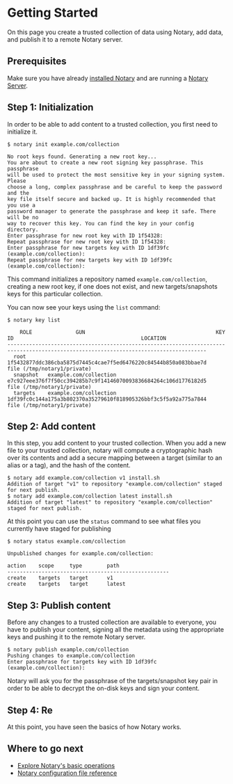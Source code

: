 <!--[metadata]>
+++
title = "Getting Started"
description = "Getting started with Notary"
keywords = ["docker, notary, trust, image, signing, collection, cli"]
[menu.main]
parent="mn_notary"
+++
<![end-metadata]-->

# Getting Started

On this page you create a trusted collection of data using Notary, add data, and publish it to a remote Notary server.

## Prerequisites

Make sure you have already
[installed Notary](install.md) and are running a [Notary Server](notary-server.md).

## Step 1: Initialization

In order to be able to add content to a trusted collection, you first need to initialize it.

```
$ notary init example.com/collection

No root keys found. Generating a new root key...
You are about to create a new root signing key passphrase. This passphrase
will be used to protect the most sensitive key in your signing system. Please
choose a long, complex passphrase and be careful to keep the password and the
key file itself secure and backed up. It is highly recommended that you use a
password manager to generate the passphrase and keep it safe. There will be no
way to recover this key. You can find the key in your config directory.
Enter passphrase for new root key with ID 1f54328:
Repeat passphrase for new root key with ID 1f54328:
Enter passphrase for new targets key with ID 1df39fc (example.com/collection):
Repeat passphrase for new targets key with ID 1df39fc (example.com/collection):
```

This command initializes a repository named `example.com/collection`, creating a new root key, if one does not exist, and new targets/snapshots keys for this particular collection.

You can now see your keys using the `list` command:

```
$ notary key list

    ROLE              GUN                                          KEY ID                                         LOCATION
--------------------------------------------------------------------------------------------------------------------------------------
  root                                1f5432877ddc386cba5875d7445c4cae7f5ed6476220c84544b850a083bbae7d   file (/tmp/notary1/private)
  snapshot   example.com/collection   e7c927eee376f7f50cc394285b7c9f14146070093836684264c106d1776182d5   file (/tmp/notary1/private)
  targets    example.com/collection   1df39fc0c144a175a3b802370a35279610f818905326bbf3c5f5a92a775a7844   file (/tmp/notary1/private)
```

## Step 2: Add content

In this step, you add content to your trusted collection. When you add a new file to your 
trusted collection, notary will compute a cryptographic hash over its contents and add a
secure mapping between a target (similar to an alias or a tag), and the hash of the content.

```
$ notary add example.com/collection v1 install.sh
Addition of target "v1" to repository "example.com/collection" staged for next publish.
$ notary add example.com/collection latest install.sh
Addition of target "latest" to repository "example.com/collection" staged for next publish.
```

At this point you can use the `status` command to see what files you currently have staged for publishing

```
$ notary status example.com/collection

Unpublished changes for example.com/collection:

action    scope     type        path
----------------------------------------------------
create    targets   target      v1
create    targets   target      latest
```

## Step 3: Publish content

Before any changes to a trusted collection are available to everyone, you have to publish your content, signing all the metadata using the appropriate keys and pushing it to the remote Notary server.

```
$ notary publish example.com/collection
Pushing changes to example.com/collection
Enter passphrase for targets key with ID 1df39fc (example.com/collection):
```

Notary will ask you for the passphrase of the targets/snapshot key pair in order to be able to decrypt the on-disk keys and sign your content.

## Step 4: Re

At this point, you have seen the basics of how Notary works.

## Where to go next

- [Explore Notary's basic operations](basic-operations.md)
- [Notary configuration file reference](notary-config.md)

